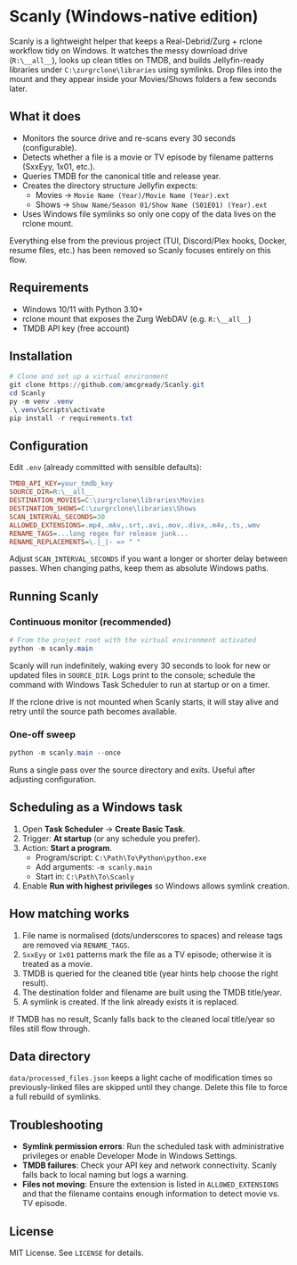 # Scanly (Windows-native edition)

Scanly is a lightweight helper that keeps a Real-Debrid/Zurg + rclone workflow tidy on Windows. It watches the messy download drive (`R:\__all__`), looks up clean titles on TMDB, and builds Jellyfin-ready libraries under `C:\zurgrclone\libraries` using symlinks. Drop files into the mount and they appear inside your Movies/Shows folders a few seconds later.

## What it does

- Monitors the source drive and re-scans every 30 seconds (configurable).
- Detects whether a file is a movie or TV episode by filename patterns (SxxEyy, 1x01, etc.).
- Queries TMDB for the canonical title and release year.
- Creates the directory structure Jellyfin expects:
  - Movies → `Movie Name (Year)/Movie Name (Year).ext`
  - Shows → `Show Name/Season 01/Show Name (S01E01) (Year).ext`
- Uses Windows file symlinks so only one copy of the data lives on the rclone mount.

Everything else from the previous project (TUI, Discord/Plex hooks, Docker, resume files, etc.) has been removed so Scanly focuses entirely on this flow.

## Requirements

- Windows 10/11 with Python 3.10+
- rclone mount that exposes the Zurg WebDAV (e.g. `R:\__all__`)
- TMDB API key (free account)

## Installation

```powershell
# Clone and set up a virtual environment
git clone https://github.com/amcgready/Scanly.git
cd Scanly
py -m venv .venv
.\.venv\Scripts\activate
pip install -r requirements.txt
```

## Configuration

Edit `.env` (already committed with sensible defaults):

```ini
TMDB_API_KEY=your_tmdb_key
SOURCE_DIR=R:\__all__
DESTINATION_MOVIES=C:\zurgrclone\libraries\Movies
DESTINATION_SHOWS=C:\zurgrclone\libraries\Shows
SCAN_INTERVAL_SECONDS=30
ALLOWED_EXTENSIONS=.mp4,.mkv,.srt,.avi,.mov,.divx,.m4v,.ts,.wmv
RENAME_TAGS=...long regex for release junk...
RENAME_REPLACEMENTS=\.|_|- => " "
```

Adjust `SCAN_INTERVAL_SECONDS` if you want a longer or shorter delay between passes. When changing paths, keep them as absolute Windows paths.

## Running Scanly

### Continuous monitor (recommended)

```powershell
# From the project root with the virtual environment activated
python -m scanly.main
```

Scanly will run indefinitely, waking every 30 seconds to look for new or updated files in `SOURCE_DIR`. Logs print to the console; schedule the command with Windows Task Scheduler to run at startup or on a timer.

If the rclone drive is not mounted when Scanly starts, it will stay alive and retry until the source path becomes available.

### One-off sweep

```powershell
python -m scanly.main --once
```

Runs a single pass over the source directory and exits. Useful after adjusting configuration.

## Scheduling as a Windows task

1. Open **Task Scheduler** → **Create Basic Task**.
2. Trigger: **At startup** (or any schedule you prefer).
3. Action: **Start a program**.
   - Program/script: `C:\Path\To\Python\python.exe`
   - Add arguments: `-m scanly.main`
   - Start in: `C:\Path\To\Scanly`
4. Enable **Run with highest privileges** so Windows allows symlink creation.

## How matching works

1. File name is normalised (dots/underscores to spaces) and release tags are removed via `RENAME_TAGS`.
2. `SxxEyy` or `1x01` patterns mark the file as a TV episode; otherwise it is treated as a movie.
3. TMDB is queried for the cleaned title (year hints help choose the right result).
4. The destination folder and filename are built using the TMDB title/year.
5. A symlink is created. If the link already exists it is replaced.

If TMDB has no result, Scanly falls back to the cleaned local title/year so files still flow through.

## Data directory

`data/processed_files.json` keeps a light cache of modification times so previously-linked files are skipped until they change. Delete this file to force a full rebuild of symlinks.

## Troubleshooting

- **Symlink permission errors**: Run the scheduled task with administrative privileges or enable Developer Mode in Windows Settings.
- **TMDB failures**: Check your API key and network connectivity. Scanly falls back to local naming but logs a warning.
- **Files not moving**: Ensure the extension is listed in `ALLOWED_EXTENSIONS` and that the filename contains enough information to detect movie vs. TV episode.

## License

MIT License. See `LICENSE` for details.

